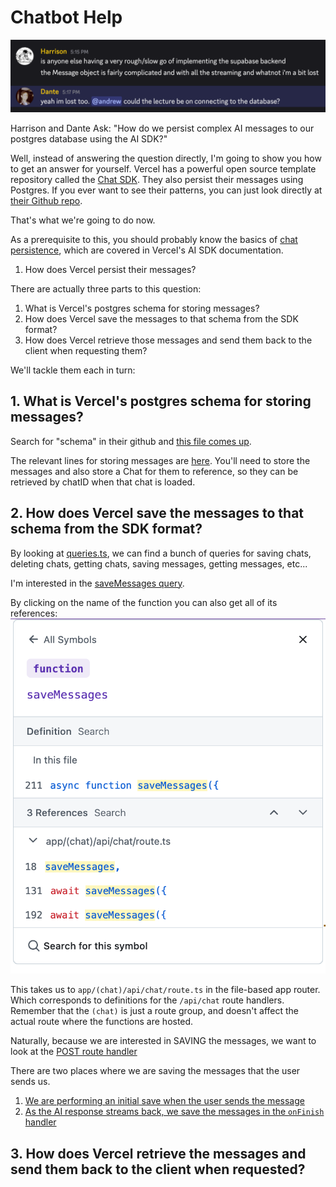 # Chatbot Help

![Help](help.png)

Harrison and Dante Ask:
"How do we persist complex AI messages to our postgres database using the AI SDK?"


Well, instead of answering the question directly, I'm going to show you how to get an answer for yourself. Vercel has a powerful open source template repository called the [Chat SDK](https://chat-sdk.dev/). They also persist their messages using Postgres. If you ever want to see their patterns, you can just look directly at [their Github repo](https://github.com/vercel/ai-chatbot).

That's what we're going to do now.

As a prerequisite to this, you should probably know the basics of [chat persistence](https://ai-sdk.dev/docs/ai-sdk-ui/chatbot-message-persistence), which are covered in Vercel's AI SDK documentation.


1. How does Vercel persist their messages?

There are actually three parts to this question:

1. What is Vercel's postgres schema for storing messages?
2. How does Vercel save the messages to that schema from the SDK format?
3. How does Vercel retrieve those messages and send them back to the client when requesting them?


We'll tackle them each in turn:

## 1. What is Vercel's postgres schema for storing messages?

Search for "schema" in their github and [this file comes up](https://github.com/vercel/ai-chatbot/blob/7d8e71383f55c766ca575da2cac0a8d89283c031/lib/db/schema.ts).

The relevant lines for storing messages are [here](https://github.com/vercel/ai-chatbot/blob/7d8e71383f55c766ca575da2cac0a8d89283c031/lib/db/schema.ts#L50-L59). You'll need to store the messages and also store a Chat for them to reference, so they can be retrieved by chatID when that chat is loaded.


## 2. How does Vercel save the messages to that schema from the SDK format?

By looking at [queries.ts](https://github.com/vercel/ai-chatbot/blob/7d8e71383f55c766ca575da2cac0a8d89283c031/lib/db/queries.ts), we can find a bunch of queries for saving chats, deleting chats, getting chats, saving messages, getting messages, etc...

I'm interested in the [saveMessages query](https://github.com/vercel/ai-chatbot/blob/7d8e71383f55c766ca575da2cac0a8d89283c031/lib/db/queries.ts#L211-L221).

By clicking on the name of the function you can also get all of its references:
![references](references.png)

This takes us to `app/(chat)/api/chat/route.ts` in the file-based app router. Which corresponds to definitions for the `/api/chat` route handlers.  Remember that the `(chat)` is just a route group, and doesn't affect the actual route where the functions are hosted.

Naturally, because we are interested in SAVING the messages, we want to look at the [POST route handler](https://github.com/vercel/ai-chatbot/blob/7d8e71383f55c766ca575da2cac0a8d89283c031/app/(chat)/api/chat/route.ts#L64)

There are two places where we are saving the messages that the user sends us.

1. [We are performing an initial save when the user sends the message](https://github.com/vercel/ai-chatbot/blob/7d8e71383f55c766ca575da2cac0a8d89283c031/app/(chat)/api/chat/route.ts#L131-L142)
2. [As the AI response streams back, we save the messages in the `onFinish` handler](https://github.com/vercel/ai-chatbot/blob/7d8e71383f55c766ca575da2cac0a8d89283c031/app/(chat)/api/chat/route.ts#L192-L204)


## 3. How does Vercel retrieve the messages and send them back to the client when requested?